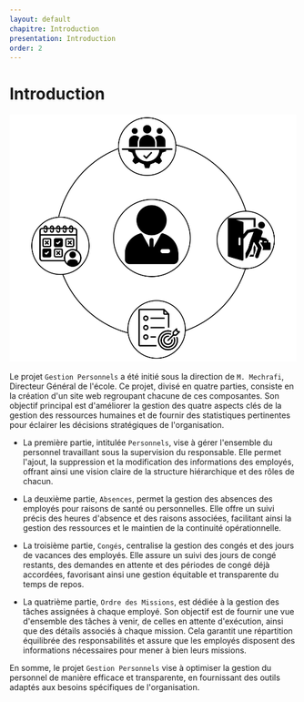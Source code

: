 ```yaml
---
layout: default
chapitre: Introduction
presentation: Introduction
order: 2
---
```


# Introduction

![Introduction](./images/introduction.png)

Le projet `Gestion Personnels` a été initié sous la direction de `M. Mechrafi`, Directeur Général de l'école. Ce projet, divisé en quatre parties, consiste en la création d'un site web regroupant chacune de ces composantes. Son objectif principal est d'améliorer la gestion des quatre aspects clés de la gestion des ressources humaines et de fournir des statistiques pertinentes pour éclairer les décisions stratégiques de l'organisation.

- La première partie, intitulée `Personnels`, vise à gérer l'ensemble du personnel travaillant sous la supervision du responsable. Elle permet l'ajout, la suppression et la modification des informations des employés, offrant ainsi une vision claire de la structure hiérarchique et des rôles de chacun.

- La deuxième partie, `Absences`, permet la gestion des absences des employés pour raisons de santé ou personnelles. Elle offre un suivi précis des heures d'absence et des raisons associées, facilitant ainsi la gestion des ressources et le maintien de la continuité opérationnelle.

- La troisième partie, `Congés`, centralise la gestion des congés et des jours de vacances des employés. Elle assure un suivi des jours de congé restants, des demandes en attente et des périodes de congé déjà accordées, favorisant ainsi une gestion équitable et transparente du temps de repos.

- La quatrième partie, `Ordre des Missions`, est dédiée à la gestion des tâches assignées à chaque employé. Son objectif est de fournir une vue d'ensemble des tâches à venir, de celles en attente d'exécution, ainsi que des détails associés à chaque mission. Cela garantit une répartition équilibrée des responsabilités et assure que les employés disposent des informations nécessaires pour mener à bien leurs missions.


En somme, le projet `Gestion Personnels` vise à optimiser la gestion du personnel de manière efficace et transparente, en fournissant des outils adaptés aux besoins spécifiques de l'organisation.


